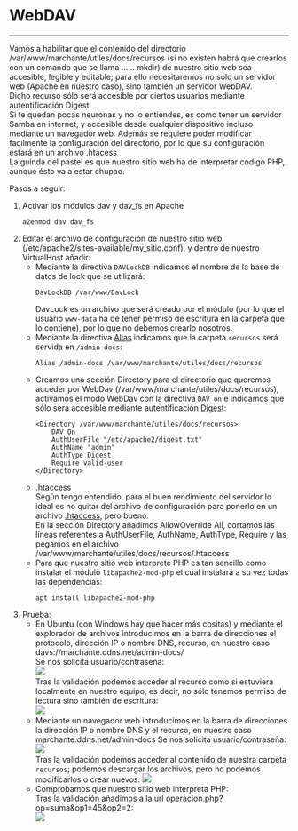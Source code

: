 # WebDAV
***
Vamos a habilitar que el contenido del directorio /var/www/marchante/utiles/docs/recursos (si no existen habrá que crearlos con un comando que se llama ...... mkdir) de nuestro sitio web sea accesible, legible y editable; para ello necesitaremos no sólo un servidor web (Apache en nuestro caso), sino también un servidor WebDAV.  
Dicho recurso sólo será accesible por ciertos usuarios mediante autentificación Digest.  
Si te quedan pocas neuronas y no lo entiendes, es como tener un servidor Samba en internet, y accesible desde cualquier dispositivo incluso mediante un navegador web. 
Además se requiere poder modificar facilmente la configuración del directorio, por lo que su configuración estará en un archivo .htacess  
La guinda del pastel es que nuestro sitio web ha de interpretar código PHP, aunque ésto va a estar chupao.   

Pasos a seguir:  
1. Activar los módulos dav y dav_fs en Apache 
    ```
    a2enmod dav dav_fs
    ```
2. Editar el archivo de configuración de nuestro sitio web (/etc/apache2/sites-available/my_sitio.conf), y dentro de nuestro VirtualHost añadir:    
    - Mediante la directiva ``DAVLockDB`` indicamos el nombre de la base de datos de lock que se utilizará:  
        ```
        DavLockDB /var/www/DavLock
        ```
        DavLock es un archivo que será creado por el módulo (por lo que el usuario ``www-data`` ha de tener permiso de escritura en la carpeta que lo contiene), por lo que no debemos crearlo nosotros.  
    - Mediante la directiva [Alias](https://profesorjavi.github.io/curso_apache24/curso/u11/) indicamos que la carpeta ``recursos`` será servida en ``/admin-docs``:  
        ```
        Alias /admin-docs /var/www/marchante/utiles/docs/recursos
        ```
    - Creamos una sección Directory para el directorio que queremos acceder por WebDav (/var/www/marchante/utiles/docs/recursos), activamos el modo WebDav con la directiva ``DAV on`` e indicamos que sólo será accesible mediante autentificación [Digest](https://profesorjavi.github.io/curso_apache24/curso/u17/):  
        ```
        <Directory /var/www/marchante/utiles/docs/recursos>
            DAV On
            AuthUserFile "/etc/apache2/digest.txt"
            AuthName "admin"
            AuthType Digest
            Require valid-user
        </Directory>
        ```
    - .htaccess  
    Según tengo entendido, para el buen rendimiento del servidor lo ideal es no quitar del archivo de configuración para ponerlo en un archivo [.htaccess](https://profesorjavi.github.io/curso_apache24/curso/u19/), pero bueno.  
    En la sección Directory añadimos AllowOverride All, cortamos las líneas referentes a AuthUserFile, AuthName, AuthType, Require y las pegamos en el archivo /var/www/marchante/utiles/docs/recursos/.htaccess  
    - Para que nuestro sitio web interprete PHP es tan sencillo como instalar el módulo ``libapache2-mod-php`` el cual instalará a su vez todas las dependencias:
        ```
        apt install libapache2-mod-php
        ```  
3. Prueba:  
    - En Ubuntu (con Windows hay que hacer más cositas) y mediante el explorador de archivos introducimos en la barra de direcciones el protocolo, dirección IP o nombre DNS, recurso, en nuestro caso davs://marchante.ddns.net/admin-docs/  
    Se nos solicita usuario/contraseña:  
    ![](./img/Captura%20de%20pantalla_2023-12-25_12-11-12.png)  
    Tras la validación podemos acceder al recurso como si estuviera localmente en nuestro equipo, es decir, no sólo tenemos permiso de lectura sino también de escritura:  
    ![](./img/2023-12-25_121819.jpg)
    - Mediante un navegador web introducimos en la barra de direcciones la dirección IP o nombre DNS y el recurso, en nuestro caso marchante.ddns.net/admin-docs
    Se nos solicita usuario/contraseña:  
    ![](./img/2023-12-25_123857.jpg)  
    Tras la validación podemos acceder al contenido de nuestra carpeta ``recursos``; podemos descargar los archivos, pero no podemos modificarlos o crear nuevos.
    ![](./img/2023-12-25_130350.jpg)  
    - Comprobamos que nuestro sitio web interpreta PHP:  
    Tras la validación añadimos a la url operacion.php?op=suma&op1=45&op2=2:  
    ![](./img/2023-12-25_130701.jpg)  

